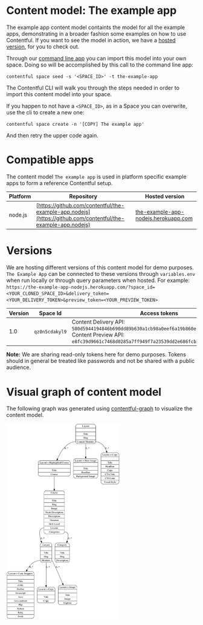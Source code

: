 Content model: The example app
================================

The example app content model containts the model for all the example apps, demonstrating in a broader fashion some examples on how to use
Contentful. If you want to see the model in action, we have a [hosted version](https://the-example-app-nodejs.herokuapp.com/), for you
to check out.

Through our [command line app](https://github.com/contentful/contentful-cli) you can import this model into your own space. Doing so will be
accomplished by this call to the command line app:

```
contentful space seed -s '<SPACE_ID>' -t the-example-app
```

The Contentful CLI will walk you through the steps needed in order to import this content model into your space.

If you happen to not have a `<SPACE_ID>`, as in a Space you can overwrite, use the cli to create a new one:

```
contentful space create -n '[COPY] The example app'
```

And then retry the upper code again.



Compatible apps
==========

The content model `The example app` is used in platform specific example apps to form a reference Contentful setup.

| Platform  | Repository | Hosted version |
| - | - | - |
| node.js | [https://github.com/contentful/the-example-app.nodejs](https://github.com/contentful/the-example-app.nodejs) | [the-example-app-nodejs.herokuapp.com](the-example-app-nodejs.herokuapp.com) |


Versions
========

We are hosting different versions of this content model for demo purposes. `The Example App` can be connected to these versions through `variables.env` when run locally or through query parameters when hosted. For example: `https://the-example-app-nodejs.herokuapp.com/?space_id=<YOUR_CLONED_SPACE_ID>&delivery_token=<YOUR_DELIVERY_TOKEN>&preview_token=<YOUR_PREVIEW_TOKEN>`

| Version  | Space Id | Access tokens |
| - | - | - |
| 1.0 | `qz0n5cdakyl9` | Content Delivery API: `580d5944194846b690dd89b630a1cb98a0eef6a19b860ef71efc37ee8076ddb8`, Content Preview API: `e8fc39d9661c7468d0285a7ff949f7a23539dd2e686fcb7bd84dc01b392d698b` |

**Note:** We are sharing read-only tokens here for demo purposes. Tokens should in general be treated like passwords and not be shared with a public audience.

Visual graph of content model
=============================
The following graph was generated using [contentful-graph](https://www.npmjs.com/package/contentful-graph) to visualize the content model.

<img src="the-example-app-space-v1.png" width="300" />
